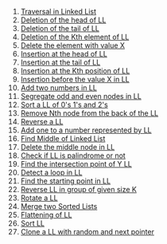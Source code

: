 1.  [Traversal in Linked List]()
2.  [Deletion of the head of LL]()
3.  [Deletion of the tail of LL]()
4.  [Deletion of the Kth element of LL]()
5.  [Delete the element with value X]()
6.  [Insertion at the head of LL]()
7.  [Insertion at the tail of LL]()
8.  [Insertion at the Kth position of LL]()
9.  [Insertion before the value X in LL]()
10. [Add two numbers in LL]()
11. [Segregate odd and even nodes in LL]()
12. [Sort a LL of 0's 1's and 2's]()
13. [Remove Nth node from the back of the LL]()
14. [Reverse a LL]()
15. [Add one to a number represented by LL]()
16. [Find Middle of Linked List]()
17. [Delete the middle node in LL]()
18. [Check if LL is palindrome or not]()
19. [Find the intersection point of Y LL]()
20. [Detect a loop in LL]()
21. [Find the starting point in LL]()
22. [Reverse LL in group of given size K]()
23. [Rotate a LL]()
24. [Merge two Sorted Lists]()
25. [Flattening of LL]()
26. [Sort LL]()
27. [Clone a LL with random and next pointer]()
